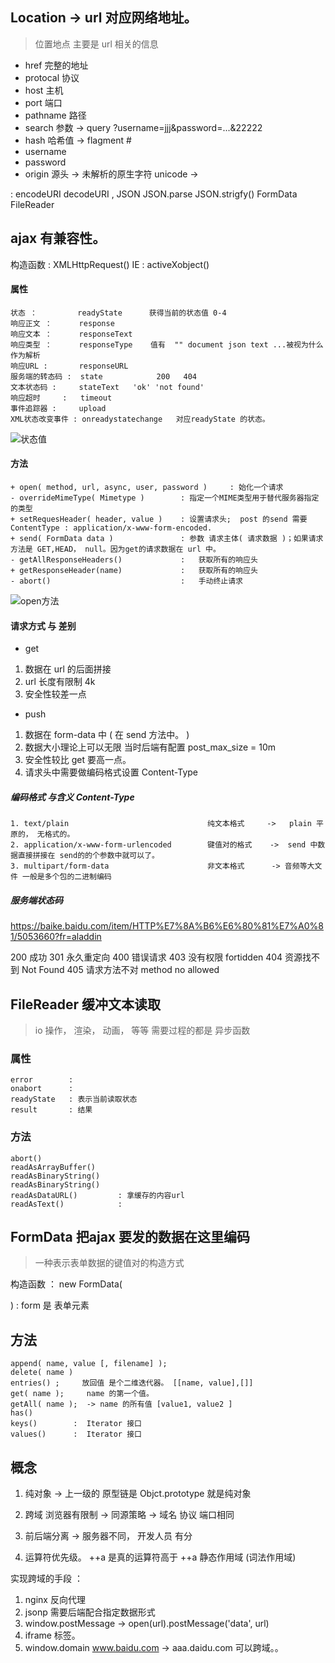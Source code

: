 

## Location   -> url 对应网络地址。
> 位置地点 主要是 url 相关的信息

- href        完整的地址
- protocal    协议
- host        主机  
- port        端口  
- pathname    路径
- search      参数 -> query       ?username=jjj&password=...&22222
- hash        哈希值 ->  flagment #  
- username
- password
- origin      源头 -> 未解析的原生字符 unicode ->   




:  encodeURI  decodeURI , JSON JSON.parse  JSON.strigfy()  FormData FileReader
## ajax   有兼容性。 
构造函数   :  XMLHttpRequest()
IE       :   activeXobject()

#### 属性
```
状态 ：         readyState      获得当前的状态值 0-4
响应正文 ：      response
响应文本 ：      responseText
响应类型 ：      responseType    值有  "" document json text ...被视为什么作为解析
响应URL :       responseURL     
服务端的转态码 :  state            200   404  
文本状态码 :     stateText   'ok' 'not found'
响应超时     :   timeout 
事件追踪器 :     upload  
XML状态改变事件 : onreadystatechange   对应readyState 的状态。 
```
![状态值](https://developer.mozilla.org/zh-CN/docs/Web/API/XMLHttpRequest/readyState)
#### 方法
```
+ open( method, url, async, user, password )     : 始化一个请求
- overrideMimeType( Mimetype )        : 指定一个MIME类型用于替代服务器指定的类型
+ setRequesHeader( header, value )    : 设置请求头;  post 的send 需要 ContentType : application/x-www-form-encoded. 
+ send( FormData data )               : 参数 请求主体( 请求数据 )；如果请求方法是 GET,HEAD， null。因为get的请求数据在 url 中。 
- getAllResponseHeaders()             :   获取所有的响应头
+ getResponseHeader(name)             :   获取所有的响应头
- abort()                             :   手动终止请求

```
![open方法](https://developer.mozilla.org/zh-CN/docs/Web/API/XMLHttpRequest/open)
#### 请求方式 与 差别

- get 

1. 数据在 url 的后面拼接
2. url 长度有限制 4k
3. 安全性较差一点

- push 

1. 数据在 form-data 中 ( 在 send 方法中。  )
2. 数据大小理论上可以无限  当时后端有配置 post_max_size = 10m
3. 安全性较比 get 要高一点。 
4. 请求头中需要做编码格式设置  Content-Type

##### 编码格式 与含义 Content-Type
```
1. text/plain                               纯文本格式     ->   plain 平原的， 无格式的。 
2. application/x-www-form-urlencoded        键值对的格式    ->  send 中数据直接拼接在 send的的个参数中就可以了。 
3. multipart/form-data                      非文本格式      -> 音频等大文件 一般是多个包的二进制编码
```

##### 服务端状态码
https://baike.baidu.com/item/HTTP%E7%8A%B6%E6%80%81%E7%A0%81/5053660?fr=aladdin

200 成功
301 永久重定向
400 错误请求
403 没有权限    fortidden
404 资源找不到  Not Found
405 请求方法不对 method no allowed 





## FileReader  缓冲文本读取
> io 操作， 渲染， 动画， 等等 需要过程的都是 异步函数
### 属性

```
error        : 
onabort      : 
readyState   : 表示当前读取状态
result       : 结果
```

### 方法
```
abort()                      
readAsArrayBuffer()       
readAsBinaryString()        
readAsBinaryString()    
readAsDataURL()         : 拿缓存的内容url
readAsText()            : 
```


## FormData  把ajax  要发的数据在这里编码
> 一种表示表单数据的键值对的构造方式

构造函数 ： 
    new FormData( <form> )  : form 是 <form> 表单元素


## 方法
```
append( name, value [, filename] );
delete( name )
entries() ;     放回值 是个二维迭代器。 [[name, value],[]]
get( name );     name 的第一个值。 
getAll( name );  -> name 的所有值 [value1, value2 ]
has()  
keys()        :  Iterator 接口
values()      :  Iterator 接口
```



## 概念

1. 纯对象 -> 上一级的 原型链是 Objct.prototype 就是纯对象
2. 跨域 浏览器有限制 -> 同源策略 -> 域名 协议 端口相同
3. 前后端分离 -> 服务器不同， 开发人员 有分

4. 运算符优先级。 ++a 是真的运算符高于 ++a
静态作用域 (词法作用域)


实现跨域的手段 ： 
1. nginx 反向代理
2. jsonp 需要后端配合指定数据形式
3. window.postMessage  -> open(url).postMessage('data', url)
4. iframe 标签。 
5. window.domain  www.baidu.com  ->  aaa.daidu.com 可以跨域。。 